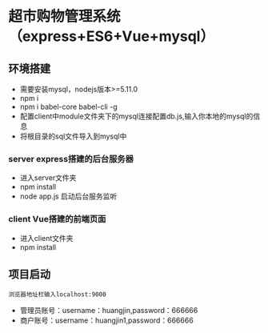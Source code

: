 # 超市购物管理系统（express+ES6+Vue+mysql）

## 环境搭建
* 需要安装mysql，nodejs版本>=5.11.0
* npm i
* npm i babel-core babel-cli -g
* 配置client中module文件夹下的mysql连接配置db.js,输入你本地的mysql的信息
* 将根目录的sql文件导入到mysql中

### server express搭建的后台服务器
* 进入server文件夹 
* npm install
* node app.js 启动后台服务监听

### client Vue搭建的前端页面
* 进入client文件夹
* npm install 

## 项目启动
 ` 浏览器地址栏输入localhost:9000 `
* 管理员账号：username：huangjin,password：666666
* 商户账号：username：huangjin1,password：666666
